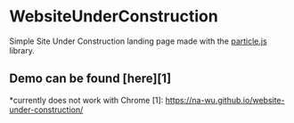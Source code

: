 # WebsiteUnderConstruction

Simple Site Under Construction landing page made with the [particle.js](https://vincentgarreau.com/particles.js/) library.

## Demo can be found [here][1]
*currently does not work with Chrome
[1]: https://na-wu.github.io/website-under-construction/
